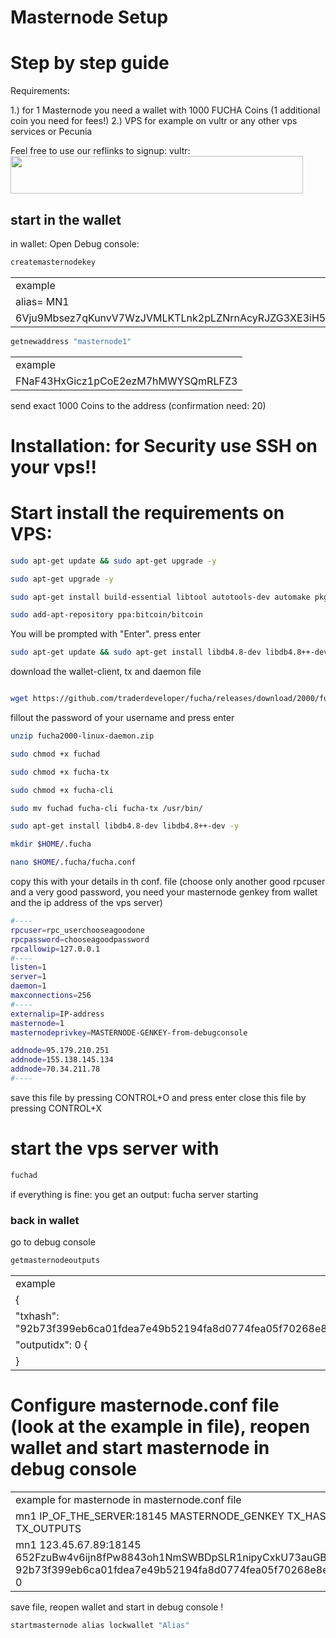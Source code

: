 # Masternode Setup  
# Step by step guide
 

Requirements: 	

1.) for 1 Masternode you need a wallet with 1000 FUCHA Coins (1 additional coin you need for fees!)
2.) VPS for example on vultr or any other vps services or Pecunia  

Feel free to use our reflinks to signup: 
vultr: <a href="https://www.vultr.com/?ref=8913368"><img src="https://www.vultr.com/media/banners/banner_468x60.png" width="468" height="60"></a>

 
## start in the wallet 
in wallet: Open Debug console: 

```bash
createmasternodekey
```

<table>
<tr><td>example</td></tr>
<tr><td>alias= MN1</td></tr>
<tr><td>6Vju9Mbsez7qKunvV7WzJVMLKTLnk2pLZNrnAcyRJZG3XE3iH58</td></tr>
</table>

```bash
getnewaddress "masternode1"  
```

<table>
<tr><td>example</td></tr>
<tr><td>FNaF43HxGicz1pCoE2ezM7hMWYSQmRLFZ3</td></tr>
</table>

send exact 1000 Coins to the address (confirmation need: 20) 


# Installation: for Security use SSH on your vps!!

# Start install the requirements on VPS:

```bash
sudo apt-get update && sudo apt-get upgrade -y
```
```bash
sudo apt-get upgrade -y
```
```bash
sudo apt-get install build-essential libtool autotools-dev automake pkg-config libssl-dev libevent-dev bsdmainutils python3 libboost-system-dev libboost-filesystem-dev libboost-chrono-dev libboost-test-dev libboost-thread-dev libboost-all-dev libboost-program-options-dev libminiupnpc-dev libzmq3-dev libprotobuf-dev protobuf-compiler unzip software-properties-common cmake -y
```
```bash
sudo add-apt-repository ppa:bitcoin/bitcoin
```
You will be prompted with "Enter". press enter

```bash
sudo apt-get update && sudo apt-get install libdb4.8-dev libdb4.8++-dev -y
```

download the wallet-client, tx and daemon file

```bash

wget https://github.com/traderdeveloper/fucha/releases/download/2000/fucha2000-linux-daemon.zip
```
fillout the password of your username and press enter


```bash
unzip fucha2000-linux-daemon.zip
```
```bash
sudo chmod +x fuchad
```
```bash
sudo chmod +x fucha-tx
```
```bash
sudo chmod +x fucha-cli
```
```bash
sudo mv fuchad fucha-cli fucha-tx /usr/bin/
```
```bash
sudo apt-get install libdb4.8-dev libdb4.8++-dev -y
```
```bash
mkdir $HOME/.fucha
```
```bash
nano $HOME/.fucha/fucha.conf
```

copy this with your details in th conf. file (choose only another good rpcuser and a very good password, you need your masternode genkey from wallet and the ip address of the vps server)
```bash
#----
rpcuser=rpc_userchooseagoodone
rpcpassword=chooseagoodpassword
rpcallowip=127.0.0.1
#----
listen=1
server=1
daemon=1
maxconnections=256
#----
externalip=IP-address
masternode=1
masternodeprivkey=MASTERNODE-GENKEY-from-debugconsole

addnode=95.179.210.251
addnode=155.138.145.134
addnode=70.34.211.78
#----
```
save this file by pressing CONTROL+O and press enter
close this file by pressing CONTROL+X

# start the vps server with

```bash
fuchad
```
if everything is fine: you get an output: fucha server starting




### back in wallet
 
go to debug console

```bash
getmasternodeoutputs
```
<table>
<tr><td>example</td></tr>
 <tr><td>{</td></tr>
<tr><td>    "txhash": "92b73f399eb6ca01fdea7e49b52194fa8d0774fea05f70268e8e78f286c2948a", </td></tr>
<tr><td>     "outputidx": 0 {</td></tr>
<tr><td>   }</td></tr>
</table>


# Configure masternode.conf file (look at the example in file), reopen wallet and start masternode in debug console

<table>
<tr><td>example for masternode in masternode.conf file </td></tr>
<tr><td>mn1 IP_OF_THE_SERVER:18145 MASTERNODE_GENKEY TX_HASH TX_OUTPUTS</td></tr>
<tr><td>mn1 123.45.67.89:18145 652FzuBw4v6ijn8fPw8843oh1NmSWBDpSLR1nipyCxkU73auGBx 92b73f399eb6ca01fdea7e49b52194fa8d0774fea05f70268e8e78f286c2948a 0</td></tr>
</table>

save file, reopen wallet and start in debug console !

```bash
startmasternode alias lockwallet "Alias"
```
